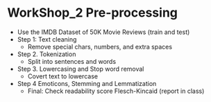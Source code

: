 # WorkShop_2 Pre-processing

- Use the IMDB Dataset of 50K Movie Reviews (train and test)
- Step 1: Text cleaning
    - Remove special chars, numbers, and extra spaces
- Step 2. Tokenization
    - Split into sentences and words
- Step 3. Lowercasing and Stop word removal
    - Covert text to lowercase
- Step 4 Emoticons, Stemming and Lemmatization
    - Final: Check readability score Flesch-Kincaid (report in class)

